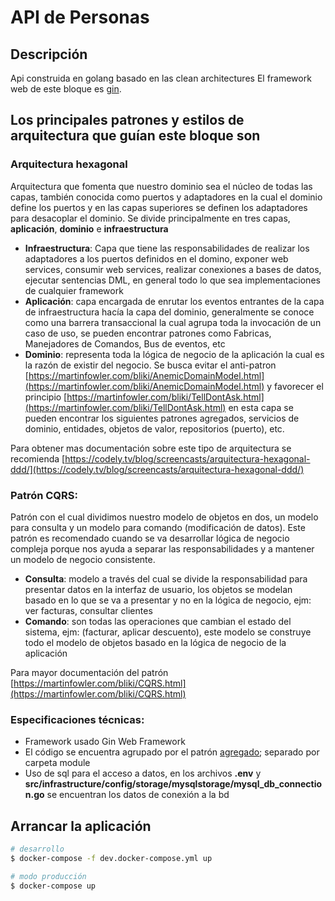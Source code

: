 # API de Personas

## Descripción

Api construida en golang basado en las clean architectures
El framework web de este bloque es [gin](https://gin-gonic.com/).

## Los principales patrones y estilos de arquitectura que guían este bloque son

### Arquitectura hexagonal

Arquitectura que fomenta que nuestro dominio sea el núcleo de todas las capas, también conocida como puertos y adaptadores en la cual el dominio define los puertos y en las capas superiores se definen los adaptadores para desacoplar el dominio. Se divide principalmente en tres capas, **aplicación**, **dominio** e **infraestructura**

- **Infraestructura**: Capa que tiene las responsabilidades de realizar los adaptadores a los puertos definidos en el domino, exponer web services, consumir web services, realizar conexiones a bases de datos, ejecutar sentencias DML, en general todo lo que sea implementaciones de cualquier framework
- **Aplicación**: capa encargada de enrutar los eventos entrantes de la capa de infraestructura hacía la capa del dominio, generalmente se conoce como una barrera transaccional la cual agrupa toda la invocación de un caso de uso, se pueden encontrar patrones como Fabricas, Manejadores de Comandos, Bus de eventos, etc
- **Dominio**: representa toda la lógica de negocio de la aplicación la cual es la razón de existir del negocio. Se busca evitar el anti-patron [https://martinfowler.com/bliki/AnemicDomainModel.html](https://martinfowler.com/bliki/AnemicDomainModel.html) y favorecer el principio [https://martinfowler.com/bliki/TellDontAsk.html](https://martinfowler.com/bliki/TellDontAsk.html) en esta capa se pueden encontrar los siguientes patrones agregados, servicios de dominio, entidades, objetos de valor, repositorios (puerto), etc.

Para obtener mas documentación sobre este tipo de arquitectura se recomienda [https://codely.tv/blog/screencasts/arquitectura-hexagonal-ddd/](https://codely.tv/blog/screencasts/arquitectura-hexagonal-ddd/)

### Patrón CQRS:

Patrón con el cual dividimos nuestro modelo de objetos en dos, un modelo para consulta y un modelo para comando (modificación de datos). Este patrón es recomendado cuando se va desarrollar lógica de negocio compleja porque nos ayuda a separar las responsabilidades y a mantener un modelo de negocio consistente.

- **Consulta**: modelo a través del cual se divide la responsabilidad para presentar datos en la interfaz de usuario, los objetos se modelan basado en lo que se va a presentar y no en la lógica de negocio, ejm: ver facturas, consultar clientes
- **Comando**: son todas las operaciones que cambian el estado del sistema, ejm: (facturar, aplicar descuento), este modelo se construye todo el modelo de objetos basado en la lógica de negocio de la aplicación

Para mayor documentación del patrón [https://martinfowler.com/bliki/CQRS.html](https://martinfowler.com/bliki/CQRS.html)

### Especificaciones técnicas:

- Framework usado Gin Web Framework
- El código se encuentra agrupado por el patrón [agregado](https://martinfowler.com/bliki/DDD_Aggregate.html); separado por carpeta module
- Uso de sql para el acceso a datos, en los archivos **.env** y **src/infrastructure/config/storage/mysqlstorage/mysql_db_connection.go** se encuentran los datos de conexión a la bd

## Arrancar la aplicación

```bash
# desarrollo
$ docker-compose -f dev.docker-compose.yml up

# modo producción
$ docker-compose up
```
